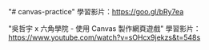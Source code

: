 "# canvas-practice" 
學習影片：https://goo.gl/bRy7ea

"吳哲宇 x 六角學院 - 使用 Canvas 製作網頁遊戲"
學習影片：https://www.youtube.com/watch?v=sOHcx9jekzs&t=548s
